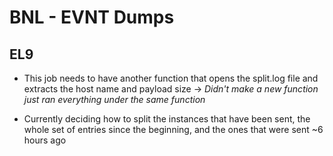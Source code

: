 # BNL - EVNT Dumps

## EL9


- This job needs to have another function that opens the split.log file and extracts the host name and payload size -> *Didn't make a new function just ran everything under the same function*

- Currently deciding how to split the instances that have been sent, the whole set of entries since the beginning, and the ones that were sent ~6 hours ago
